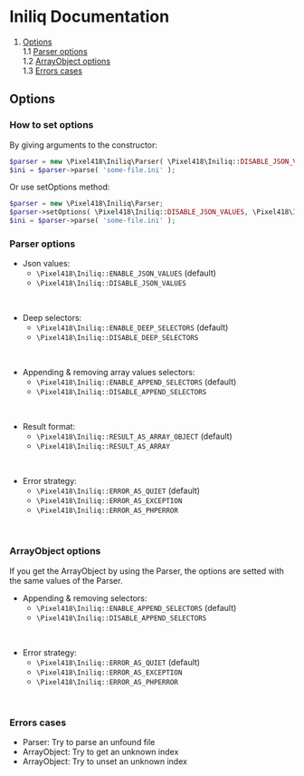 Iniliq Documentation
====================

1. [Options](#options)  
1.1 [Parser options](#parser-options)  
1.2 [ArrayObject options](#arrayobject-options)  
1.3 [Errors cases](#error-cases)  


Options
-------

### How to set options 

By giving arguments to the constructor:
```php
$parser = new \Pixel418\Iniliq\Parser( \Pixel418\Iniliq::DISABLE_JSON_VALUES, \Pixel418\Iniliq::DISABLE_DEEP_SELECTORS );
$ini = $parser->parse( 'some-file.ini' );
```

Or use setOptions method:
```php
$parser = new \Pixel418\Iniliq\Parser;
$parser->setOptions( \Pixel418\Iniliq::DISABLE_JSON_VALUES, \Pixel418\Iniliq::DISABLE_DEEP_SELECTORS );
$ini = $parser->parse( 'some-file.ini' );
```


### Parser options

*   Json values:
    * <code>\Pixel418\Iniliq::ENABLE_JSON_VALUES</code> (default)
    * <code>\Pixel418\Iniliq::DISABLE_JSON_VALUES</code>
<br>

*   Deep selectors:
    * <code>\Pixel418\Iniliq::ENABLE_DEEP_SELECTORS</code> (default)
    * <code>\Pixel418\Iniliq::DISABLE_DEEP_SELECTORS</code>
<br> 

*   Appending & removing array values selectors:
    * <code>\Pixel418\Iniliq::ENABLE_APPEND_SELECTORS</code> (default)
    * <code>\Pixel418\Iniliq::DISABLE_APPEND_SELECTORS</code>
<br>

*   Result format:
    * <code>\Pixel418\Iniliq::RESULT_AS_ARRAY_OBJECT</code> (default)
    * <code>\Pixel418\Iniliq::RESULT_AS_ARRAY</code>
<br>

*   Error strategy:
    * <code>\Pixel418\Iniliq::ERROR_AS_QUIET</code> (default)
    * <code>\Pixel418\Iniliq::ERROR_AS_EXCEPTION</code>
    * <code>\Pixel418\Iniliq::ERROR_AS_PHPERROR</code>
<br>


### ArrayObject options

If you get the ArrayObject by using the Parser, the options are setted with the same values of the Parser.

*   Appending & removing selectors:
    * <code>\Pixel418\Iniliq::ENABLE_APPEND_SELECTORS</code> (default)
    * <code>\Pixel418\Iniliq::DISABLE_APPEND_SELECTORS</code>
<br>

*   Error strategy:
    * <code>\Pixel418\Iniliq::ERROR_AS_QUIET</code> (default)
    * <code>\Pixel418\Iniliq::ERROR_AS_EXCEPTION</code>
    * <code>\Pixel418\Iniliq::ERROR_AS_PHPERROR</code>
<br>


### Errors cases

 * Parser: Try to parse an unfound file 
 * ArrayObject: Try to get an unknown index
 * ArrayObject: Try to unset an unknown index
